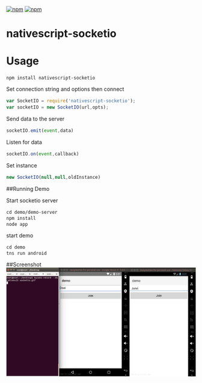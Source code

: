 ﻿[![npm](https://img.shields.io/npm/v/nativescript-socketio.svg)](https://www.npmjs.com/package/nativescript-cardview)
[![npm](https://img.shields.io/npm/dt/nativescript-socketio.svg?label=npm%20downloads)](https://www.npmjs.com/package/nativescript-socketio)
# nativescript-socketio
# Usage
```
npm install nativescript-socketio
```
Set connection string and options then connect

```js
var SocketIO = require('nativescript-socketio');
var socketIO = new SocketIO(url,opts);
```

Send data to the server
```js
socketIO.emit(event,data)
```
Listen for data 
```js
socketIO.on(event,callback)
```
Set instance
```js
new SocketIO(null,null,oldInstance)
```
##Running Demo

Start socketio server
```
cd demo/demo-server
npm install
node app
```

start demo
```
cd demo
tns run android
```

##Screenshot
![socketio](screenshots/socketio_.gif?raw=true)

